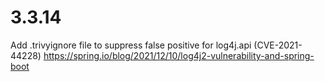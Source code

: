 # 3.3.14

Add .trivyignore file to suppress false positive for log4j.api (CVE-2021-44228)
https://spring.io/blog/2021/12/10/log4j2-vulnerability-and-spring-boot


